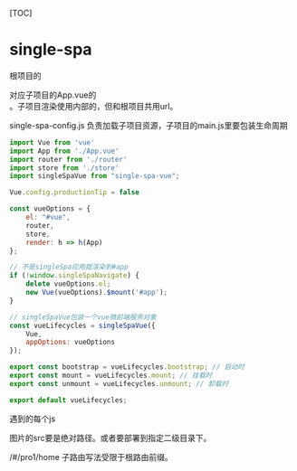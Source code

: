 [TOC]
# single-spa

根项目的<div id="vue"/>对应子项目的App.vue的<div id="vue"/>。子项目渲染使用内部的<router-view/>，但和根项目共用url。

single-spa-config.js 负责加载子项目资源，子项目的main.js里要包装生命周期

```javascript
import Vue from 'vue'
import App from './App.vue'
import router from './router'
import store from './store'
import singleSpaVue from "single-spa-vue";

Vue.config.productionTip = false

const vueOptions = {
    el: "#vue",
    router,
    store,
    render: h => h(App)
};

// 不是singleSpa应用就渲染到#app
if (!window.singleSpaNavigate) {
    delete vueOptions.el;
    new Vue(vueOptions).$mount('#app');
}

// singleSpaVue包装一个vue微前端服务对象
const vueLifecycles = singleSpaVue({
    Vue,
    appOptions: vueOptions
});

export const bootstrap = vueLifecycles.bootstrap; // 启动时
export const mount = vueLifecycles.mount; // 挂载时
export const unmount = vueLifecycles.unmount; // 卸载时

export default vueLifecycles;
```

遇到的每个js

图片的src要是绝对路径。或者要部署到指定二级目录下。

/#/pro1/home 子路由写法受限于根路由前缀。